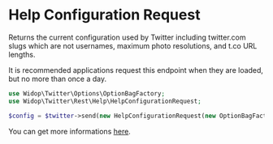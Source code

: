# Help Configuration Request

Returns the current configuration used by Twitter including twitter.com slugs which are not usernames, maximum photo
resolutions, and t.co URL lengths.

It is recommended applications request this endpoint when they are loaded, but no more than once a day.

``` php
use Widop\Twitter\Options\OptionBagFactory;
use Widop\Twitter\Rest\Help\HelpConfigurationRequest;

$config = $twitter->send(new HelpConfigurationRequest(new OptionBagFactory()));
```

You can get more informations [here](https://dev.twitter.com/docs/api/1.1/get/help/configuration).
